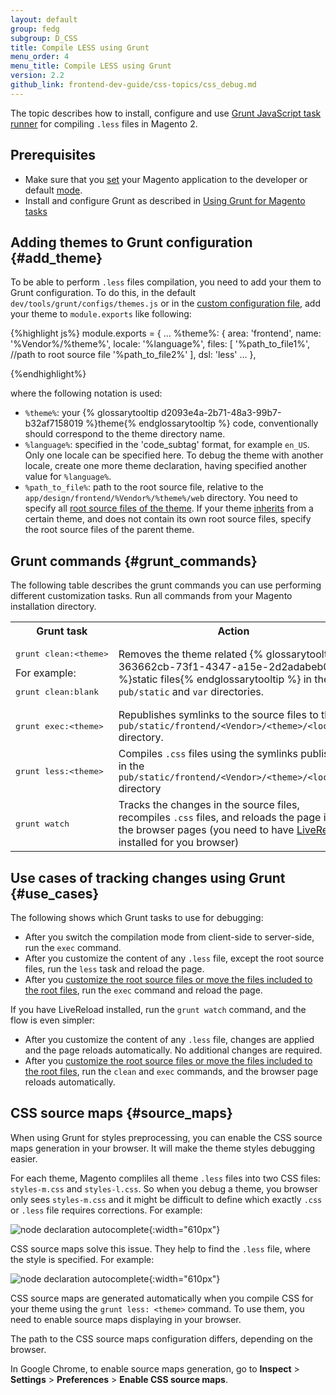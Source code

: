 ```yaml
---
layout: default
group: fedg
subgroup: D_CSS
title: Compile LESS using Grunt
menu_order: 4
menu_title: Compile LESS using Grunt
version: 2.2
github_link: frontend-dev-guide/css-topics/css_debug.md
---
```


The topic describes how to install, configure and use [Grunt JavaScript task runner](http://gruntjs.com/) for compiling `.less` files in Magento 2.

## Prerequisites


- Make sure that you [set]({{page.baseurl}}config-guide/cli/config-cli-subcommands-mode.html) your Magento application to the developer or default [mode]({{page.baseurl}}config-guide/bootstrap/magento-modes.html).
- Install and configure Grunt as described in [Using Grunt for Magento tasks]({{page.baseurl}}frontend-dev-guide/tools/using_grunt.html)


## Adding themes to Grunt configuration {#add_theme}

To be able to perform `.less` files compilation, you need to add your them to Grunt configuration. To do this, in the default `dev/tools/grunt/configs/themes.js` or in the [custom configuration file]({{page.baseurl}}frontend-dev-guide/tools/using_grunt.html#grunt_config), add your theme to `module.exports` like following:

{%highlight js%}
module.exports = {
    ...
    %theme%: {
        area: 'frontend',
        name: '%Vendor%/%theme%',
        locale: '%language%',
        files: [
            '%path_to_file1%', //path to root source file
            '%path_to_file2%'
        ],
        dsl: 'less'
    ...
    },

{%endhighlight%}

where the following notation is used:

* `%theme%`: your {% glossarytooltip d2093e4a-2b71-48a3-99b7-b32af7158019 %}theme{% endglossarytooltip %} code, conventionally should correspond to the theme directory name.
* `%language%`: specified in the 'code_subtag' format, for example `en_US`. Only one locale can be specified here. To debug the theme with another locale, create one more theme declaration, having specified another value for `%language%`.
* `%path_to_file%`: path to the root source file, relative to the `app/design/frontend/%Vendor%/%theme%/web` directory. You need to specify all [root source files of the theme]({{page.baseurl}}frontend-dev-guide/css-topics/css-preprocess.html#css_preprocess_terms). If your theme [inherits]({{page.baseurl}}frontend-dev-guide/themes/theme-inherit.html) from a certain theme, and does not contain its own root source files, specify the root source files of the parent theme.

## Grunt commands {#grunt_commands}

The following table describes the grunt commands you can use performing different customization tasks. Run all commands from your Magento installation directory.

<table>
<tr>
<th>
Grunt task
</th>
<th>
Action
</th>
</tr>
<tr>
<td>
<pre>
grunt clean:&lt;theme&gt;
</pre>
For example:
<pre>
grunt clean:blank
</pre>
</td>
<td>
Removes the theme related {% glossarytooltip 363662cb-73f1-4347-a15e-2d2adabeb0c2 %}static files{% endglossarytooltip %} in the <code>pub/static</code> and <code>var</code> directories.
</td>
</tr>
<tr>
<td>
<pre>
grunt exec:&lt;theme&gt;
</pre>
</td>
<td>
Republishes symlinks to the source files to the <code>pub/static/frontend/&lt;Vendor&gt;/&lt;theme&gt;/&lt;locale&gt;</code> directory.
</td>
</tr>
<tr>
<td>
<pre>
grunt less:&lt;theme&gt;
</pre>
</td>
<td>
Compiles <code>.css</code> files using the symlinks published in the <code>pub/static/frontend/&lt;Vendor&gt;/&lt;theme&gt;/&lt;locale&gt;</code> directory
</td>
</tr>
<tr>
<td>
<pre>
grunt watch
</pre>
</td>
<td>
Tracks the changes in the source files, recompiles <code>.css</code> files, and reloads the page in the browser pages
(you need to have <a href="#livereload">LiveReload</a> installed for you browser)
</td>
</tr>
</table>

## Use cases of tracking changes using Grunt {#use_cases}

The following shows which Grunt tasks to use for debugging:

<ul>
<li>After you switch the compilation mode from client-side to server-side, run the <code>exec</code> command.</li>
<li>
After you customize the content of any <code>.less</code> file, except the root source files, run the <code>less</code> task and reload the page. </li>
<li>After you <a href="#css_exception">customize the root source files or move the files included to the root files</a>, run the <code>exec</code> command and reload the page.</li>
</ul>

If you have LiveReload installed, run the <code>grunt watch</code> command, and the flow is even simpler:
<ul>
<li>
After you customize the content of any <code>.less</code> file, changes are applied and the page reloads automatically. No additional changes are required.</li>

<li>After you <a href="#css_exception">customize the root source files or move the files included to the root files</a>, run the <code>clean</code> and <code>exec</code> commands, and the browser page reloads automatically.</li>

</ul>

## CSS source maps {#source_maps}

When using Grunt for styles preprocessing, you can enable the CSS source maps generation in your browser. It will make the theme styles debugging easier. 

For each theme, Magento compliles all theme `.less` files into two CSS files: `styles-m.css` and `styles-l.css`. So when you debug a theme, you browser only sees `styles-m.css` and it might be difficult to define which exactly `.css` or `.less` file requires corrections. For example:

![node declaration autocomplete]({{site.baseurl}}common/images/fdg/no-map.png){:width="610px"}

CSS source maps solve this issue. They help to find the `.less` file, where the style is specified. For example:

![node declaration autocomplete]({{site.baseurl}}common/images/fdg/with-map.png){:width="610px"}

CSS source maps are generated automatically when you compile CSS for your theme using the `grunt less: <theme>` command. To use them, you need to enable source maps displaying in your browser.

The path to the CSS source maps configuration differs, depending on the browser.

In Google Chrome, to enable source maps generation, go to **Inspect** > **Settings** > **Preferences** > **Enable CSS source maps**.   
